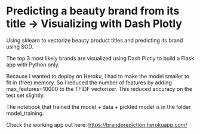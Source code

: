 # Predicting a beauty brand from its title -> Visualizing with Dash Plotly

Using sklearn to vectorize beauty product titles and predicting its brand using SGD.

The top 3 most likely brands are visualized using Dash Plotly to build a Flask app with Python only.

Because I wanted to deploy on Heroku, I had to make the model smaller to fit in (free) memory. So I reduced the number of features by adding max_features=10000 to the TFIDF vectorizer. This reduced accuracy on the test set slightly.

The notebook that trained the model + data + pickled model is in the folder model_training.

Check the working app  out here: https://brandprediction.herokuapp.com/
